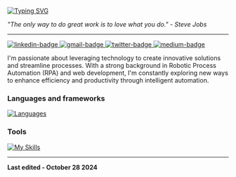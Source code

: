 <p>
  
   [![Typing SVG](https://readme-typing-svg.demolab.com?font=Iosevka&weight=900&size=32&duration=2500&pause=1000&width=435&lines=Felipe+Silva;Intelligent+Automation;Developer+%26+Analyst)](https://git.io/typing-svg)
   
</p>

*"The only way to do great work is to love what you do." - Steve Jobs*

---

<div id="badges">
  <a href="https://www.linkedin.com/in/and3sil4/">
    <img src="https://img.shields.io/twitter/url?label=linkedin&logo=linkedin&logoColor=white&style=for-the-badge&url=https%3A%2F%2Fmail.google.com" alt="linkedin-badge">
  </a>
  <a href="mailto:and3felipe@gmail.com">
    <img src="https://img.shields.io/twitter/url?label=gmail&logo=gmail&logoColor=white&style=for-the-badge&url=https%3A%2F%2Fmail.google.com" alt="gmail-badge">
  </a>
  <a href="https://twitter.com/AFelipe_Silva3">
    <img src="https://img.shields.io/twitter/url?label=twitter&logo=twitter&logoColor=white&style=for-the-badge&url=https%3A%2F%2Fmail.google.com" alt="twitter-badge">
  </a>
  <a href="https://medium.com/@and3felipe">
    <img src="https://img.shields.io/twitter/url?label=medium&logo=medium&logoColor=white&style=for-the-badge&url=https%3A%2F%2Fmail.google.com" alt="medium-badge">
  </a>
</div>


I'm passionate about leveraging technology to create innovative solutions and streamline processes. With a strong background in Robotic Process Automation (RPA) and web development, I'm constantly exploring new ways to enhance efficiency and productivity through intelligent automation.

<div>
  <h3>Languages and frameworks</h3>

  [![Languages](https://skillicons.dev/icons?i=python,django,java,spring,javascript,nodejs,react,astro,tailwind,mysql,mongodb)](https://skillicons.dev)

  <h3>Tools</h3>

  [![My Skills](https://skillicons.dev/icons?i=postman,linux,windows,vim,powershell,git,gitlab,github,figma,docker,discord)](https://skillicons.dev)
</div>

---


<div align="start">
  
   **Last edited - October 28 2024** 
  
</div>
